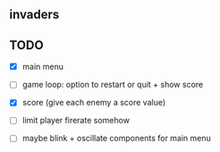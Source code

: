 ## invaders

## TODO

- [x] main menu
- [ ] game loop: option to restart or quit + show score
- [x] score (give each enemy a score value)
- [ ] limit player firerate somehow
- [ ] maybe blink + oscillate components for main menu


